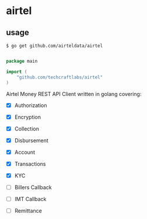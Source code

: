 # airtel

## usage

    $ go get github.com/airteldata/airtel

```go

package main

import (
	"github.com/techcraftlabs/airtel"
)

```
Airtel Money REST API Client written in golang covering:

- [x] Authorization
- [x] Encryption
- [x] Collection
- [x] Disbursement
- [x] Account
- [x] Transactions
- [x] KYC
- [ ] Billers Callback
- [ ] IMT Callback
- [ ] Remittance

